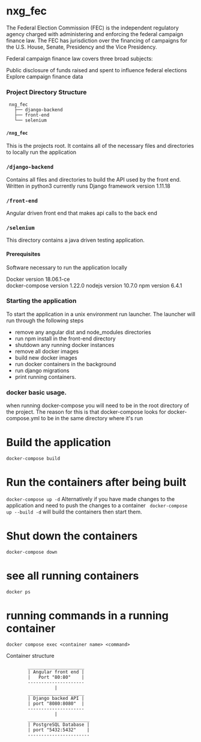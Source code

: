 # nxg_fec
The Federal Election Commission (FEC) is the independent regulatory agency
charged with administering and enforcing the federal campaign finance law.
The FEC has jurisdiction over the financing of campaigns for the U.S. House,
Senate, Presidency and the Vice Presidency.

Federal campaign finance law covers three broad subjects:

Public disclosure of funds raised and spent to influence federal elections
Explore campaign finance data  

### Project Directory Structure
```
 nxg_fec
   ├── django-backend
   ├── front-end
   └── selenium
```
#### `/nxg_fec`
This is the projects root. It contains all of the necessary files and directories to locally run the application

### `/django-backend`

Contains all files and directories to build the API used by the front end. Written in python3 currently runs Django framework version 1.11.18

### `/front-end`

Angular driven front end that makes api calls to the back end

### `/selenium`

This directory contains a java driven testing application.

#### Prerequisites
Software necessary to run the application locally

Docker version 18.06.1-ce  
docker-compose version 1.22.0
nodejs version 10.7.0
npm version 6.4.1

### Starting the application

To start the application in a unix environment run launcher.
The launcher will run through the following steps
- remove any angular dist and node_modules directories
- run npm install in the front-end directory
- shutdown any running docker instances
- remove all docker images
- build new docker images
- run docker containers in the background
- run django migrations
- print running containers.

### docker basic usage.
when running docker-compose you will need to be in the root directory of the project. The reason for this is that docker-compose looks for docker-compose.yml to be in the same directory where it's run

# Build the application
` docker-compose build `
# Run the containers after being built
`docker-compose up -d`
Alternatively if you have made changes to the application and need to push the changes to a container
` docker-compose up --build -d` will build the containers then start them.
# Shut down the containers
` docker-compose down `
# see all running containers
`docker ps`
# running commands in a running container
`docker compose exec <container name> <command>`

Container structure
```
        _____________________
        | Angular front end |
        |   Port "80:80"    |
        ---------------------
                  |
        _____________________
        | Django backed API |
        | port "8080:8080"  |
        ---------------------
                  |
        _______________________
        | PostgreSQL Database |
        | port "5432:5432"    |
        -----------------------
```
